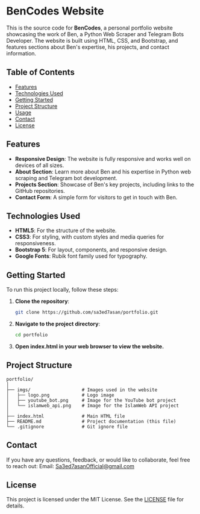 # BenCodes Website

This is the source code for **BenCodes**, a personal portfolio website showcasing the work of Ben, a Python Web Scraper and Telegram Bots Developer. The website is built using HTML, CSS, and Bootstrap, and features sections about Ben's expertise, his projects, and contact information.

## Table of Contents

- [Features](#features)
- [Technologies Used](#technologies-used)
- [Getting Started](#getting-started)
- [Project Structure](#project-structure)
- [Usage](#usage)
- [Contact](#contact)
- [License](#license)

## Features

- **Responsive Design**: The website is fully responsive and works well on devices of all sizes.
- **About Section**: Learn more about Ben and his expertise in Python web scraping and Telegram bot development.
- **Projects Section**: Showcase of Ben's key projects, including links to the GitHub repositories.
- **Contact Form**: A simple form for visitors to get in touch with Ben.

## Technologies Used

- **HTML5**: For the structure of the website.
- **CSS3**: For styling, with custom styles and media queries for responsiveness.
- **Bootstrap 5**: For layout, components, and responsive design.
- **Google Fonts**: Rubik font family used for typography.

## Getting Started

To run this project locally, follow these steps:

1. **Clone the repository**:
   ```bash
   git clone https://github.com/sa3ed7asan/portfolio.git
   ```
2. **Navigate to the project directory**:
   ```bash
   cd portfolio
   ```
3. **Open index.html in your web browser to view the website.**

## Project Structure
   ```
   portfolio/
   │
   ├── imgs/                   # Images used in the website
   │   ├── logo.png            # Logo image
   │   ├── youtube_bot.png     # Image for the YouTube bot project
   │   └── islamweb_api.png    # Image for the IslamWeb API project
   │
   ├── index.html              # Main HTML file
   ├── README.md               # Project documentation (this file)
   └── .gitignore              # Git ignore file
   ```

## Contact
If you have any questions, feedback, or would like to collaborate, feel free to reach out:
Email: Sa3ed7asanOfficial@gmail.com

## License
This project is licensed under the MIT License. See the [LICENSE](LICENSE) file for details.
